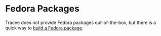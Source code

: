 # Fedora Packages

Tracee does not provide Fedora packages out-of-the-box, but there is a quick
way to [build a Fedora package](../../../../contributing/building/packaging/#fedora).
